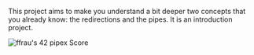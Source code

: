 This project aims to make you understand a bit deeper two concepts that you already know: the redirections and the pipes. It is an introduction project.

<img src="https://badge42.vercel.app/api/v2/cl3fwxmuu002509l4a9fnzm1a/project/2529235" alt="ffrau's 42 pipex Score" />